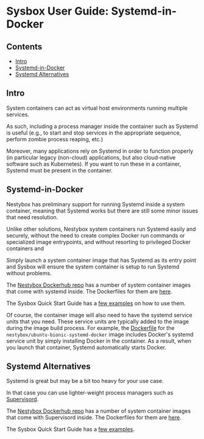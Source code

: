 # Sysbox User Guide: Systemd-in-Docker

## Contents

-   [Intro](#intro)
-   [Systemd-in-Docker](#systemd-in-docker)
-   [Systemd Alternatives](#systemd-alternatives)

## Intro

System containers can act as virtual host environments running multiple
services.

As such, including a process manager inside the container such as Systemd is
useful (e.g., to start and stop services in the appropriate sequence, perform
zombie process reaping, etc.)

Moreover, many applications rely on Systemd in order to function properly (in
particular legacy (non-cloud) applications, but also cloud-native software such
as Kubernetes). If you want to run these in a container, Systemd must be present
in the container.

## Systemd-in-Docker

Nestybox has preliminary support for running Systemd inside a system
container, meaning that Systemd works but there are still some minor
issues that need resolution.

Unlike other solutions, Nestybox system containers run Systemd easily and
securely, without the need to create complex Docker run commands or specialized
image entrypoints, and without resorting to privileged Docker containers and

Simply launch a system container image that has Systemd as its entry point and
Sysbox will ensure the system container is setup to run Systemd without
problems.

The [Nestybox Dockerhub repo](https://hub.docker.com/u/nestybox) has a number of system container images that come
with systemd inside. The Dockerfiles for them are [here](../../dockerfiles).

The Sysbox Quick Start Guide has a [few examples](../quickstart.md#deploy-a-system-container-with-systemd-inside) on
how to use them.

Of course, the container image will also need to have the systemd service units
that you need. These service units are typically added to the image during
the image build process. For example, the [Dockerfile](../../dockerfiles/ubuntu-bionic-systemd-docker/Dockerfile) for the
`nestybox/ubuntu-bionic-systemd-docker` image includes Docker's systemd service unit by simply
installing Docker in the container. As a result, when you launch that container, Systemd automatically
starts Docker.

## Systemd Alternatives

Systemd is great but may be a bit too heavy for your use case.

In that case you can use lighter-weight process managers such as
[Supervisord](http://supervisord.org/).

The [Nestybox Dockerhub repo](https://hub.docker.com/u/nestybox) has a number of system container images that come
with Supervisord inside. The Dockerfiles for them are [here](../../dockerfiles).

The Sysbox Quick Start Guide has a [few examples](../quickstart.md#deploy-a-system-container-with-supervisord-and-docker-inside).
